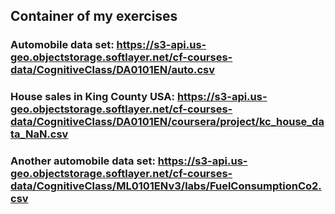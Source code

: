 ## Container of my exercises
### Automobile data set: https://s3-api.us-geo.objectstorage.softlayer.net/cf-courses-data/CognitiveClass/DA0101EN/auto.csv 
### House sales in King County USA: https://s3-api.us-geo.objectstorage.softlayer.net/cf-courses-data/CognitiveClass/DA0101EN/coursera/project/kc_house_data_NaN.csv
### Another automobile data set: https://s3-api.us-geo.objectstorage.softlayer.net/cf-courses-data/CognitiveClass/ML0101ENv3/labs/FuelConsumptionCo2.csv
